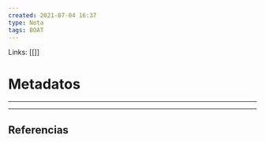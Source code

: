 ```yaml
---
created: 2021-07-04 16:37
type: Nota
tags: BOAT
---
```


Links: [[]]

# Metadatos
---



---

## Referencias